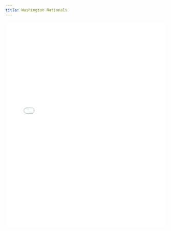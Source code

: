 ```yaml
---
title: Washington Nationals
---
```


<iframe id="igraph" scrolling="no" style="border:none;" seamless="seamless" src="/plots/MLB/WSN.html" height="640" width="100%"></iframe>